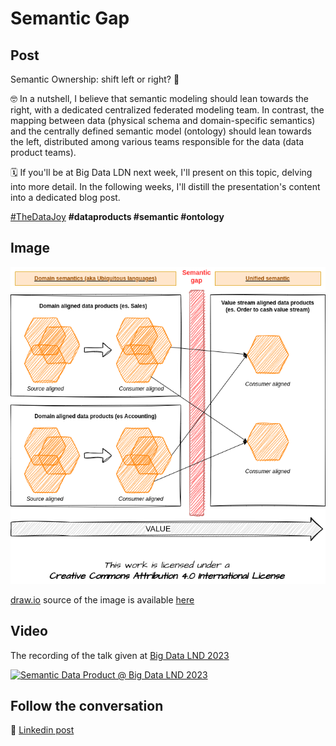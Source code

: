 # Semantic Gap

## Post
Semantic Ownership: shift left or right? 🤔 

🤓 In a nutshell, I believe that semantic modeling should lean towards the right, with a dedicated centralized federated modeling team. In contrast, the mapping between data (physical schema and domain-specific semantics) and the centrally defined semantic model (ontology) should lean towards the left, distributed among various teams responsible for the data (data product teams).

🗓 If you'll be at Big Data LDN next week, I'll present on this topic, delving into more detail. In the following weeks, I'll distill the presentation's content into a dedicated blog post. 

[#TheDataJoy](https://www.linkedin.com/feed/hashtag/?keywords=thedatajoy) **#dataproducts #semantic #ontology** 

## Image

![001-semantic-gap.png](/images/001-semantic-gap.png "Semantic Gap")

[draw.io](https://app.diagrams.net/) source of the image is available [here](images/001-semantic-gap.drawio) 

## Video

The recording of the talk given at [Big Data LND 2023](https://bigdataldn.com/seminar-schedule/semantic-data-product/)

[![Semantic Data Product @ Big Data LND 2023](https://img.youtube.com/vi/ap8pWiRBvJQ/0.jpg)](https://www.youtube.com/watch?v=ap8pWiRBvJQ)

## Follow the conversation

🔵 [Linkedin post](https://www.linkedin.com/posts/andreagioia_thedatajoy-dataproducts-semantic-activity-7108508012373274624-a3R0)

